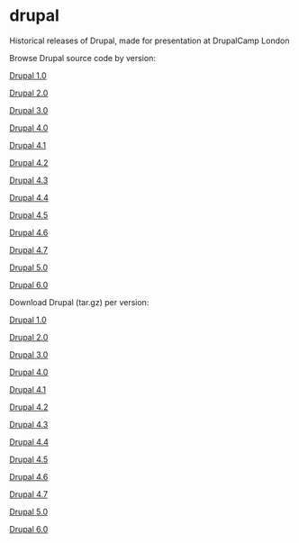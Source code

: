 # drupal
Historical releases of Drupal, made for presentation at DrupalCamp London

Browse Drupal source code by version:

[Drupal 1.0](https://github.com/WEBSOLUTIONSHR/drupal/tree/drupal-1.0)

[Drupal 2.0](https://github.com/WEBSOLUTIONSHR/drupal/tree/drupal-2.0)

[Drupal 3.0](https://github.com/WEBSOLUTIONSHR/drupal/tree/drupal-3.0.2)

[Drupal 4.0](https://github.com/WEBSOLUTIONSHR/drupal/tree/drupal-4.0.0)

[Drupal 4.1](https://github.com/WEBSOLUTIONSHR/drupal/tree/drupal-4.1.0)

[Drupal 4.2](https://github.com/WEBSOLUTIONSHR/drupal/tree/drupal-4.2.0)

[Drupal 4.3](https://github.com/WEBSOLUTIONSHR/drupal/tree/drupal-4.3.2)

[Drupal 4.4](https://github.com/WEBSOLUTIONSHR/drupal/tree/drupal-4.4.3)

[Drupal 4.5](https://github.com/WEBSOLUTIONSHR/drupal/tree/drupal-4.5.8)

[Drupal 4.6](https://github.com/WEBSOLUTIONSHR/drupal/tree/drupal-4.6.11)

[Drupal 4.7](https://github.com/WEBSOLUTIONSHR/drupal/tree/drupal-4.7.12)

[Drupal 5.0](https://github.com/WEBSOLUTIONSHR/drupal/tree/drupal-5.23)

[Drupal 6.0](https://github.com/WEBSOLUTIONSHR/drupal/tree/drupal-6.38)

Download Drupal (tar.gz) per version:

[Drupal 1.0](https://github.com/WEBSOLUTIONSHR/drupal/archive/1.0.tar.gz)

[Drupal 2.0](https://github.com/WEBSOLUTIONSHR/drupal/archive/2.0.tar.gz)

[Drupal 3.0](https://github.com/WEBSOLUTIONSHR/drupal/archive/3.0.2.tar.gz)

[Drupal 4.0](https://github.com/WEBSOLUTIONSHR/drupal/archive/4.0.0.tar.gz)

[Drupal 4.1](https://github.com/WEBSOLUTIONSHR/drupal/archive/4.1.0.tar.gz)

[Drupal 4.2](https://github.com/WEBSOLUTIONSHR/drupal/archive/4.2.0.tar.gz)

[Drupal 4.3](https://github.com/WEBSOLUTIONSHR/drupal/archive/4.3.2.tar.gz)

[Drupal 4.4](https://github.com/WEBSOLUTIONSHR/drupal/archive/4.4.3.tar.gz)

[Drupal 4.5](https://github.com/WEBSOLUTIONSHR/drupal/archive/4.5.8.tar.gz)

[Drupal 4.6](https://github.com/WEBSOLUTIONSHR/drupal/archive/4.6.11.tar.gz)

[Drupal 4.7](https://github.com/WEBSOLUTIONSHR/drupal/archive/4.7.12.tar.gz)

[Drupal 5.0](https://github.com/WEBSOLUTIONSHR/drupal/archive/5.23.tar.gz)

[Drupal 6.0](https://github.com/WEBSOLUTIONSHR/drupal/archive/6.38.tar.gz)
